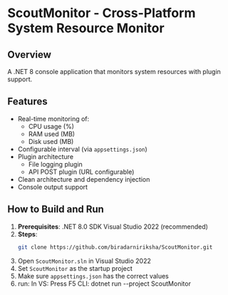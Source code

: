 # ScoutMonitor - Cross-Platform System Resource Monitor

## Overview

A .NET 8 console application that monitors system resources with plugin support.

## Features

- Real-time monitoring of:
  - CPU usage (%)
  - RAM used (MB)
  - Disk used (MB)
- Configurable interval (via `appsettings.json`)
- Plugin architecture
  - File logging plugin
  - API POST plugin (URL configurable)
- Clean architecture and dependency injection
- Console output support

## How to Build and Run
1. **Prerequisites**:
   .NET 8.0 SDK
   Visual Studio 2022 (recommended)
2. **Steps**:
   ```bash
   git clone https://github.com/biradarniriksha/ScoutMonitor.git
3. Open `ScoutMonitor.sln` in Visual Studio 2022
4. Set `ScoutMonitor` as the startup project
5. Make sure `appsettings.json` has the correct values
6. run:
   In VS: Press F5
   CLI: dotnet run --project ScoutMonitor
